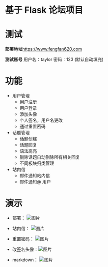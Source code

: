 # 基于 Flask 论坛项目 

# 测试
**部署地址**https://www.fengfan620.com

**测试账号** 用户名：taylor  密码：123   (默认自动填充)

# 功能
- 用户管理
    - 用户注册
    - 用户登录
    - 添加头像
    - 个人签名，用户名更改
    - 通过重置密码
- 话题管理
    - 话题创建
    - 话题回复
    - 语法高亮
    - 删除话题自动删除所有相关回复
    - 不同板块归类管理 
- 站内信
    - 邮件通知站内信
    - 邮件通知@ 用户
    

# 演示
- 部署： ![图片](https://raw.githubusercontent.com/fengtongxue/learngit/master/deploy.gif)

- 站内信： ![图片](https://raw.githubusercontent.com/fengtongxue/learngit/master/send.gif)

- 重置密码： ![图片](https://raw.githubusercontent.com/fengtongxue/learngit/master/changepwd.gif)

- 改签名头像：![图片](https://raw.githubusercontent.com/fengtongxue/learngit/master/changequote.gif)

- markdown： ![图片](https://raw.githubusercontent.com/fengtongxue/learngit/master/topic.gif)